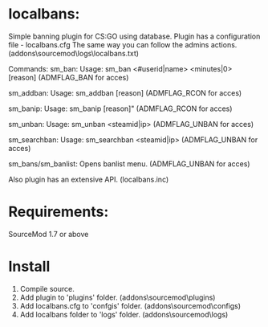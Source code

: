 # localbans:
Simple banning plugin for CS:GO using database.
Plugin has a configuration file - localbans.cfg
The same way you can follow the admins actions. (addons\sourcemod\logs\localbans.txt)

Commands:
sm_ban:
Usage: sm_ban <#userid|name> <minutes|0> [reason] (ADMFLAG_BAN for acces)

sm_addban:
Usage: sm_addban <steamid> <time> [reason] (ADMFLAG_RCON for acces)
  
sm_banip: 
Usage: sm_banip <ip> <time> [reason]" (ADMFLAG_RCON for acces)

sm_unban:
Usage: sm_unban <steamid|ip> (ADMFLAG_UNBAN for acces)

sm_searchban:
Usage: sm_searchban <steamid|ip> (ADMFLAG_UNBAN for acces)

sm_bans/sm_banlist: Opens banlist menu. (ADMFLAG_UNBAN for acces)

Also plugin has an extensive API. (localbans.inc)

# Requirements:
SourceMod 1.7 or above

# Install
1. Compile source.
2. Add plugin to 'plugins' folder. (addons\sourcemod\plugins)
3. Add localbans.cfg to 'confgis' folder. (addons\sourcemod\configs)
4. Add localbans folder to 'logs' folder. (addons\sourcemod\logs)

